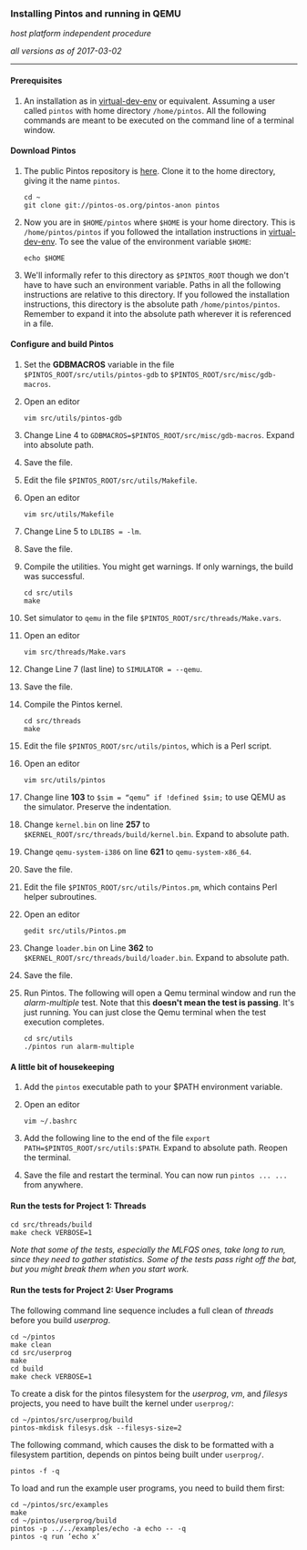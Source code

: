### Installing Pintos and running in QEMU

_host platform independent procedure_

_all versions as of 2017-03-02_

* * *

#### Prerequisites

1. An installation as in [virtual-dev-env](https://github.com/ivogeorg/os-playground/blob/master/virtual-dev-env.md) or equivalent. Assuming a user called `pintos` with home directory `/home/pintos`. All the following commands are meant to be executed on the command line of a terminal window.

#### Download Pintos

1. The public Pintos repository is [here](http://pintos-os.org/cgi-bin/gitweb.cgi?p=pintos-anon;a=summary). Clone it to the home directory, giving it the name `pintos`.
   ```
   cd ~
   git clone git://pintos-os.org/pintos-anon pintos
   ```

2. Now you are in `$HOME/pintos` where `$HOME` is your home directory. This is `/home/pintos/pintos` if you followed the intallation instructions in [virtual-dev-env](https://github.com/ivogeorg/os-playground/blob/master/virtual-dev-env.md). To see the value of the environment variable `$HOME`:

   ```
   echo $HOME
   ```
   
3. We'll informally refer to this directory as `$PINTOS_ROOT` though we don't have to have such an environment variable. Paths in all the following instructions are relative to this directory. If you followed the installation instructions, this directory is the absolute path `/home/pintos/pintos`. Remember to expand it into the absolute path wherever it is referenced in a file.
   
#### Configure and build Pintos

1. Set the **GDBMACROS** variable in the file `$PINTOS_ROOT/src/utils/pintos-gdb` to `$PINTOS_ROOT/src/misc/gdb-macros`.

  1. Open an editor

     ```
     vim src/utils/pintos-gdb
     ```

  2. Change Line 4 to `GDBMACROS=$PINTOS_ROOT/src/misc/gdb-macros`. Expand into absolute path. 

  3. Save the file.

2. Edit the file `$PINTOS_ROOT/src/utils/Makefile`.

  1. Open an editor

     ```
     vim src/utils/Makefile
     ```
     
  2. Change Line 5 to `LDLIBS = -lm`. 

  3. Save the file.

3. Compile the utilities. You might get warnings. If only warnings, the build was successful.

   ```
   cd src/utils
   make
   ```
   
4. Set simulator to `qemu` in the file `$PINTOS_ROOT/src/threads/Make.vars`.

  1. Open an editor

     ```
     vim src/threads/Make.vars
     ```
     
  2. Change Line 7 (last line) to `SIMULATOR = --qemu`. 

  3. Save the file.

5. Compile the Pintos kernel.

   ```
   cd src/threads
   make
   ```
   
6. Edit the file `$PINTOS_ROOT/src/utils/pintos`, which is a Perl script.

  1. Open an editor

     ```
     vim src/utils/pintos
     ```
     
  2. Change line **103** to `$sim = “qemu” if !defined $sim;` to use QEMU as the simulator. Preserve the indentation. 

  3. Change `kernel.bin` on line **257** to `$KERNEL_ROOT/src/threads/build/kernel.bin`. Expand to absolute path.
  
  4. Change `qemu-system-i386` on line **621** to `qemu-system-x86_64`.
  
  5. Save the file.

6. Edit the file `$PINTOS_ROOT/src/utils/Pintos.pm`, which contains Perl helper subroutines.

  1. Open an editor

     ```
     gedit src/utils/Pintos.pm
     ```
     
  2. Change `loader.bin` on Line **362** to `$KERNEL_ROOT/src/threads/build/loader.bin`. Expand to absolute path.
  
  5. Save the file.

7. Run Pintos. The following will open a Qemu terminal window and run the _alarm-multiple_ test. Note that this **doesn't mean the test is passing**. It's just running. You can just close the Qemu terminal when the test execution completes.

   ```
   cd src/utils
   ./pintos run alarm-multiple
   ```
   
#### A little bit of housekeeping

1. Add the `pintos` executable path to your $PATH environment variable.


  1. Open an editor

     ```
     vim ~/.bashrc
     ```   
     
  2. Add the following line to the end of the file `export PATH=$PINTOS_ROOT/src/utils:$PATH`. Expand to absolute path. Reopen the terminal.

  3. Save the file and restart the terminal. You can now run `pintos ... ...` from anywhere.
  

#### Run the tests for Project 1: Threads

```
cd src/threads/build
make check VERBOSE=1
```

_Note that some of the tests, especially the MLFQS ones, take long to run, since they need to gather statistics. Some of the tests pass right off the bat, but you might break them when you start work._

#### Run the tests for Project 2: User Programs
The following command line sequence includes a full clean of _threads_ before you build _userprog_.
```
cd ~/pintos
make clean
cd src/userprog
make
cd build
make check VERBOSE=1
```
To create a disk for the pintos filesystem for the _userprog_, _vm_, and _filesys_ projects, you need to have built the kernel under `userprog/`:

```
cd ~/pintos/src/userprog/build
pintos-mkdisk filesys.dsk --filesys-size=2
```
The following command, which causes the disk to be formatted with a filesystem partition, depends on pintos being built under `userprog/`.
```
pintos -f -q
```
To load and run the example user programs, you need to build them first:
```
cd ~/pintos/src/examples
make
cd ~/pintos/userprog/build
pintos -p ../../examples/echo -a echo -- -q
pintos -q run ’echo x’
```
